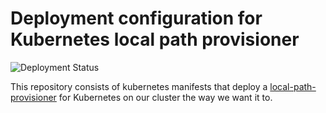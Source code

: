 # Deployment configuration for Kubernetes local path provisioner 

![Deployment Status](https://argocd.vivaconagua.org/api/badge?name=k8s-local-path-provisioner&revision=true)

This repository consists of kubernetes manifests that deploy a [local-path-provisioner](https://github.com/rancher/local-path-provisioner) for Kubernetes on our cluster the way we want it to.

